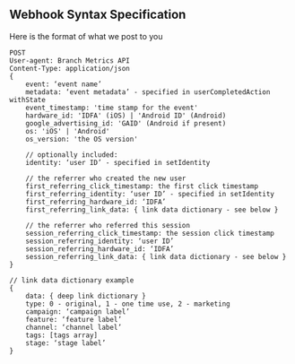 
## Webhook Syntax Specification

Here is the format of what we post to you


	POST
	User-agent: Branch Metrics API
	Content-Type: application/json
	{
	    event: ‘event name’
	    metadata: ‘event metadata’ - specified in userCompletedAction withState
	    event_timestamp: 'time stamp for the event'
	    hardware_id: 'IDFA' (iOS) | 'Android ID' (Android)
	    google_advertising_id: 'GAID' (Android if present)
	    os: 'iOS' | 'Android'
	    os_version: 'the OS version'

	    // optionally included:
	    identity: ‘user ID’ - specified in setIdentity

	    // the referrer who created the new user
	    first_referring_click_timestamp: the first click timestamp
	    first_referring_identity: ‘user ID’ - specified in setIdentity
	    first_referring_hardware_id: ‘IDFA’
	    first_referring_link_data: { link data dictionary - see below }

	    // the referrer who referred this session
	    session_referring_click_timestamp: the session click timestamp
	    session_referring_identity: ‘user ID’
	    session_referring_hardware_id: ‘IDFA’
	    session_referring_link_data: { link data dictionary - see below }
	}

	// link data dictionary example
	{
	    data: { deep link dictionary }
	    type: 0 - original, 1 - one time use, 2 - marketing
	    campaign: ‘campaign label’
	    feature: ‘feature label’
	    channel: ‘channel label’
	    tags: [tags array]
	    stage: ‘stage label’
	}

